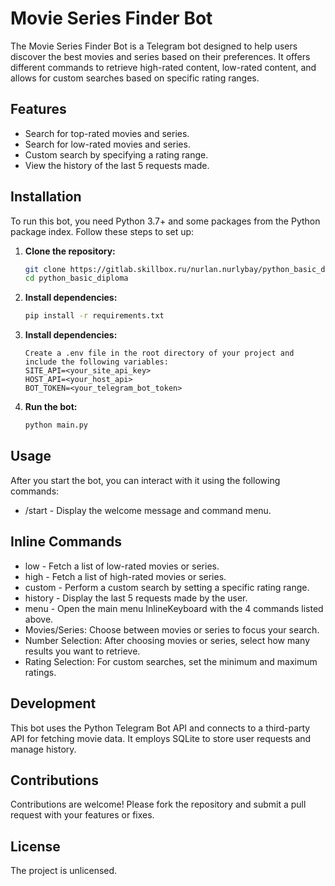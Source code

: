 # Movie Series Finder Bot

The Movie Series Finder Bot is a Telegram bot designed to help users discover the best movies and series based on their preferences. It offers different commands to retrieve high-rated content, low-rated content, and allows for custom searches based on specific rating ranges.

## Features

- Search for top-rated movies and series.
- Search for low-rated movies and series.
- Custom search by specifying a rating range.
- View the history of the last 5 requests made.

## Installation

To run this bot, you need Python 3.7+ and some packages from the Python package index. Follow these steps to set up:

1. **Clone the repository:**
   ```bash
   git clone https://gitlab.skillbox.ru/nurlan.nurlybay/python_basic_diploma.git
   cd python_basic_diploma

2. **Install dependencies:**
   ```bash
   pip install -r requirements.txt
   
3. **Install dependencies:**
   ```
   Create a .env file in the root directory of your project and include the following variables:
   SITE_API=<your_site_api_key>
   HOST_API=<your_host_api>
   BOT_TOKEN=<your_telegram_bot_token>
   
4. **Run the bot:**
   ```bash
   python main.py

## Usage

After you start the bot, you can interact with it using the following commands:
- /start - Display the welcome message and command menu.

## Inline Commands

- low - Fetch a list of low-rated movies or series.
- high - Fetch a list of high-rated movies or series.
- custom - Perform a custom search by setting a specific rating range.
- history - Display the last 5 requests made by the user.
- menu - Open the main menu InlineKeyboard with the 4 commands listed above.
- Movies/Series: Choose between movies or series to focus your search.
- Number Selection: After choosing movies or series, select how many results you want to retrieve.
- Rating Selection: For custom searches, set the minimum and maximum ratings.

## Development
This bot uses the Python Telegram Bot API and connects to a third-party API for fetching movie data. It employs SQLite to store user requests and manage history.

## Contributions
Contributions are welcome! Please fork the repository and submit a pull request with your features or fixes.

## License
The project is unlicensed.
